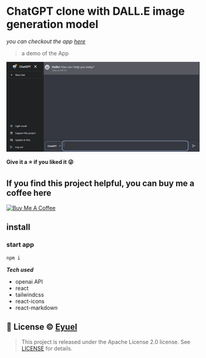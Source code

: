 # ChatGPT clone with DALL.E image generation model

_you can checkout the app [here](https://chatgpt.eyucoder.com/)_

> a demo of the App

<!-- https://user-images.githubusercontent.com/26358650/212903093-08c58f9b-25b5-440d-89e7-7a4b1f36df5a.mp4 -->
<img src="_pics/demo.gif" width="800px" alt="android icon"/>

**Give it a ⭐ if you liked it 😜**

## If you find this project helpful, you can buy me a coffee here

<a href="https://www.buymeacoffee.com/eyuel" target="_blank"><img src="https://cdn.buymeacoffee.com/buttons/v2/default-yellow.png" alt="Buy Me A Coffee" style="height: 60px !important;width: 217px !important;" ></a>

## install

### start app

```bash
npm i
```

**_Tech used_**

- openai API
- react
- tailwindcss
- react-icons
- react-markdown

## 📝 License © [Eyuel](https://linkedin.com/in/eyuel-daniel)

> This project is released under the Apache License 2.0 license. See [LICENSE](./LICENSE) for details.
